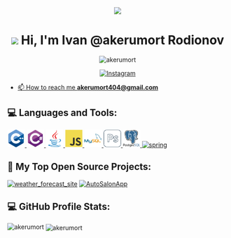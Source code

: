 <div align="center"> 
  <img src="https://tenor.com/ru/view/satoru-gojo-gojo-satoru-beautiful-eyes-omg-gojo-is-so-hot-gif-5965381361152012446.gif" />
</div>

<h1 align="center"> <img src="https://media.giphy.com/media/hvRJCLFzcasrR4ia7z/giphy.gif" width="25px"> Hi, I'm Ivan @akerumort Rodionov</h1>

<p align="center"> <img src="https://komarev.com/ghpvc/?username=akerumort&label=Profile%20views&color=00bfff&style=square" alt="akerumort" /> </p>
<div align="center"><a href="https://www.instagram.com/akerumort/" target="_blank"> <img src="https://img.shields.io/badge/Instagram-%23E4405F.svg?&style=flat-square&logo=instagram&logoColor=white&color=de37d0" alt="Instagram"> </div>
 
- 📫 How to reach me **akerumort404@gmail.com**

<h2 align="left"> 💻 Languages and Tools: </h2>
<p align="left"> <a href="https://www.w3schools.com/cpp/" target="_blank" rel="noreferrer"> <img src="https://raw.githubusercontent.com/devicons/devicon/master/icons/cplusplus/cplusplus-original.svg" alt="cplusplus" width="40" height="40"/> </a> <a href="https://www.w3schools.com/cs/" target="_blank" rel="noreferrer"> <img src="https://raw.githubusercontent.com/devicons/devicon/master/icons/csharp/csharp-original.svg" alt="csharp" width="40" height="40"/> </a> <a href="https://www.java.com" target="_blank" rel="noreferrer"> <img src="https://raw.githubusercontent.com/devicons/devicon/master/icons/java/java-original.svg" alt="java" width="40" height="40"/> </a> <a href="https://developer.mozilla.org/en-US/docs/Web/JavaScript" target="_blank" rel="noreferrer"> <img src="https://raw.githubusercontent.com/devicons/devicon/master/icons/javascript/javascript-original.svg" alt="javascript" width="40" height="40"/> </a> <a href="https://www.mysql.com/" target="_blank" rel="noreferrer"> <img src="https://raw.githubusercontent.com/devicons/devicon/master/icons/mysql/mysql-original-wordmark.svg" alt="mysql" width="40" height="40"/> </a> <a href="https://www.photoshop.com/en" target="_blank" rel="noreferrer"> <img src="https://raw.githubusercontent.com/devicons/devicon/master/icons/photoshop/photoshop-line.svg" alt="photoshop" width="40" height="40"/> </a> <a href="https://www.postgresql.org" target="_blank" rel="noreferrer"> <img src="https://raw.githubusercontent.com/devicons/devicon/master/icons/postgresql/postgresql-original-wordmark.svg" alt="postgresql" width="40" height="40"/> </a> <a href="https://spring.io/" target="_blank" rel="noreferrer"> <img src="https://www.vectorlogo.zone/logos/springio/springio-icon.svg" alt="spring" width="40" height="40"/> </a> </p>

<h2>📘 My Top Open Source Projects: </h2>

[![weather_forecast_site](https://github-readme-stats.vercel.app/api/pin/?username=akerumort&repo=weather_forecast_site&show_description=false&theme=radical)](https://github.com/akerumort/weather_forecast_site)
[![AutoSalonApp](https://github-readme-stats.vercel.app/api/pin/?username=akerumort&repo=AutoSalonApp&show_description=false&theme=radical)](https://github.com/akerumort/AutoSalonApp)

<h2>💻 GitHub Profile Stats: </h2>

<p><img align="left" src="https://github-readme-stats.vercel.app/api/top-langs?username=akerumort&show_icons=true&locale=en&layout=compact&theme=radical" alt="akerumort" /></p>
<p>&nbsp;<img align="center" src="https://github-readme-stats.vercel.app/api?username=akerumort&show_icons=true&locale=en&theme=radical" alt="akerumort" /></p>
